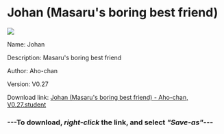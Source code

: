 # Johan (Masaru's boring best friend)

<img src = "https://raw.githubusercontent.com/Arbiter1223/Koukou-Gurashi-Custom-Students/master/Students/Files/Johan%20(Masaru's%20boring%20best%20friend).png">

Name: Johan

Description: Masaru's boring best friend

Author: Aho-chan

Version: V0.27

Download link: <a href="https://raw.githubusercontent.com/Arbiter1223/Koukou-Gurashi-Custom-Students/master/Students/Files/Johan%20(Masaru's%20boring%20best%20friend)%20-%20Aho-chan%2C%20V0.27.student">Johan (Masaru's boring best friend) - Aho-chan, V0.27.student</a>

### ---**To download, _right-click_ the link, and select _"Save-as"_**---

